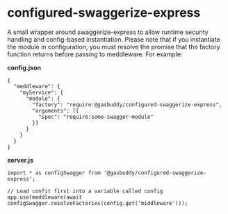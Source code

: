 configured-swaggerize-express
=============================
A small wrapper around swaggerize-express to allow runtime security
handling and config-based instantiation. Please note that if you
instantiate the module in configuration, you must resolve the promise
that the factory function returns before passing to meddleware. For example:

**config.json**
```
{
  "meddleware": {
    "myService": {
      "module": {
        "factory": "require:@gasbuddy/configured-swaggerize-express",
        "arguments": [{
          "spec": "require:some-swagger-module"
        }]
      }
    }
  }
}
```

**server.js**
```
import * as configSwagger from '@gasbuddy/configured-swaggerize-express';

// Load confit first into a variable called config
app.use(meddleware(await configSwagger.resolveFactories(config.get('middleware')));
```
